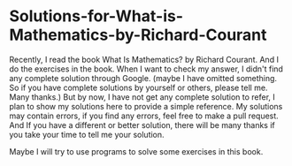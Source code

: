 # Solutions-for-What-is-Mathematics-by-Richard-Courant

Recently, I read the book What Is Mathematics? by Richard Courant. And I do the exercises in the book. When I want to check my answer, I didn't find any complete solution through Google. (maybe I have omitted something. So if you have complete solutions by yourself or others, please tell me.  Many thanks.) But by now, I have not get any complete solution to refer, I plan to show my solutions here to provide a simple reference. My solutions may contain errors, if you find any errors, feel free to make a pull request. And If you have a different or better solution, there will be many thanks if you take your time to tell me your solution.


Maybe I will try to use programs to solve some exercises in this book. 
